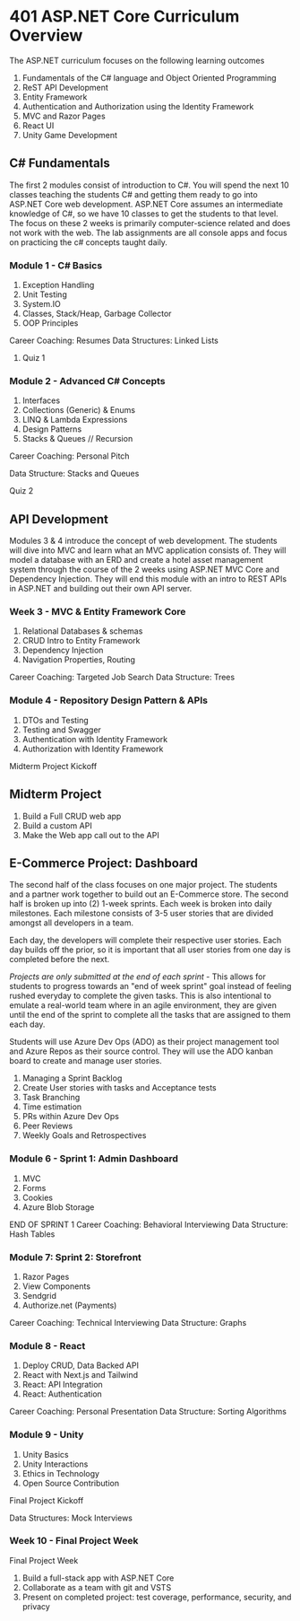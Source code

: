# 401 ASP.NET Core Curriculum Overview

The ASP.NET curriculum focuses on the following learning outcomes

1. Fundamentals of the C# language and Object Oriented Programming
1. ReST API Development
1. Entity Framework
1. Authentication and Authorization using the Identity Framework
1. MVC and Razor Pages
1. React UI
1. Unity Game Development

## C# Fundamentals

The first 2 modules consist of introduction to C#. You will spend the next 10 classes teaching the students C# and getting them ready to go into ASP.NET Core web development. ASP.NET Core assumes an intermediate knowledge of C#, so we have 10 classes to get the students to that level. The focus on these 2 weeks is primarily computer-science related and does not work with the web. The lab assignments are all console apps and focus on practicing the c# concepts taught daily.

### Module 1 - C# Basics

1. Exception Handling
1. Unit Testing
1. System.IO
1. Classes, Stack/Heap, Garbage Collector
1. OOP Principles

Career Coaching: Resumes
Data Structures: Linked Lists

1. Quiz 1

### Module 2 - Advanced C# Concepts

1. Interfaces
1. Collections (Generic) & Enums
1. LINQ & Lambda Expressions
1. Design Patterns
1. Stacks & Queues // Recursion

Career Coaching: Personal Pitch

Data Structure: Stacks and Queues

Quiz 2

## API Development

Modules 3 & 4 introduce the concept of web development. The students will dive into MVC and learn what an MVC application consists of. They will model a database with an ERD and create a hotel asset management system through the course of the 2 weeks using ASP.NET MVC Core and Dependency Injection. They will end this module with an intro to REST APIs in ASP.NET and building out their own API server.

### Week 3 - MVC & Entity Framework Core

1. Relational Databases & schemas
1. CRUD Intro to Entity Framework
1. Dependency Injection
1. Navigation Properties, Routing

Career Coaching: Targeted Job Search
Data Structure: Trees

### Module 4 - Repository Design Pattern & APIs

1. DTOs and Testing
1. Testing and Swagger
1. Authentication with Identity Framework
1. Authorization with Identity Framework

Midterm Project Kickoff

## Midterm Project

1. Build a Full CRUD web app
1. Build a custom API
1. Make the Web app call out to the API

## E-Commerce Project: Dashboard

The second half of the class focuses on one major project. The students and a partner work together to build out an E-Commerce store. The second half is broken up into (2) 1-week sprints. Each week is broken into daily milestones.  Each milestone consists of 3-5 user stories that are divided amongst all developers
in a team.

Each day, the developers will complete their respective user stories. Each day builds off the prior, so it is important that all user stories from one day is completed before the next.

*Projects are only submitted at the end of each sprint* - This allows for students to progress towards an "end of week sprint" goal instead of feeling rushed everyday to complete the given tasks. This is also intentional to emulate a real-world team where in an agile environment, they are given until the end of the sprint to complete all the tasks that are assigned to them each day.

Students will use Azure Dev Ops (ADO) as their project management tool and Azure Repos as their source control. They will use the ADO kanban board to create and manage user stories.

1. Managing a Sprint Backlog
1. Create User stories with tasks and Acceptance tests
1. Task Branching
1. Time estimation
1. PRs within Azure Dev Ops
1. Peer Reviews
1. Weekly Goals and Retrospectives

### Module 6 - Sprint 1: Admin Dashboard

1. MVC
1. Forms
1. Cookies
1. Azure Blob Storage

END OF SPRINT 1
Career Coaching: Behavioral Interviewing
Data Structure: Hash Tables

### Module 7: Sprint 2: Storefront

1. Razor Pages
1. View Components
1. Sendgrid
1. Authorize.net (Payments)

Career Coaching: Technical Interviewing
Data Structure: Graphs

### Module 8 - React

1. Deploy CRUD, Data Backed API
1. React with Next.js and Tailwind
1. React: API Integration
1. React: Authentication

Career Coaching: Personal Presentation
Data Structure: Sorting Algorithms

### Module 9 - Unity

1. Unity Basics
1. Unity Interactions
1. Ethics in Technology
1. Open Source Contribution

Final Project Kickoff

Data Structures: Mock Interviews

### Week 10 - Final Project Week

Final Project Week

1. Build a full-stack app with ASP.NET Core
1. Collaborate as a team with git and VSTS
1. Present on completed project: test coverage, performance, security, and privacy
